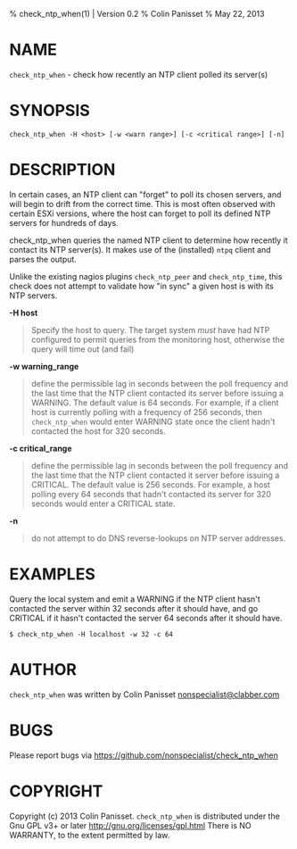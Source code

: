 % check\_ntp\_when(1) | Version 0.2
% Colin Panisset
% May 22, 2013

# NAME

`check_ntp_when` - check how recently an NTP client polled its server(s)

# SYNOPSIS

`check_ntp_when -H <host> [-w <warn range>] [-c <critical range>] [-n]`

# DESCRIPTION

In certain cases, an NTP client can "forget" to poll its chosen servers,
and will begin to drift from the correct time. This is most often
observed with certain ESXi versions, where the host can forget to poll
its defined NTP servers for hundreds of days.

check\_ntp\_when queries the named NTP client to determine how recently
it contact its NTP server(s). It makes use of the (installed) `ntpq`
client and parses the output.

Unlike the existing nagios plugins `check_ntp_peer` and `check_ntp_time`,
this check does not attempt to validate how "in sync" a given host is
with its NTP servers.

**-H host**

> Specify the host to query. The target system _must_ have
> had NTP configured to permit queries from the monitoring host, otherwise
> the query will time out (and fail)

**-w warning_range** 

> define the permissible lag in seconds between the
> poll frequency and the last time that the NTP client contacted its server
> before issuing a WARNING.  The default value is 64 seconds. For
> example, if a client host is currently polling with a frequency of 256
> seconds, then `check_ntp_when` would enter WARNING state once the
> client hadn't contacted the host for 320 seconds.

**-c critical_range** 

> define the permissible lag in seconds between the
> poll frequency and the last time that the NTP client contacted it
> server before issuing a CRITICAL. The default value is 256 seconds. For
> example, a host polling every 64 seconds that hadn't contacted its
> server for 320 seconds would enter a CRITICAL state.

**-n** 

> do not attempt to do DNS reverse-lookups on NTP server
> addresses.

# EXAMPLES

Query the local system and emit a WARNING if the NTP client hasn't
contacted the server within 32 seconds after it should have, and go
CRITICAL if it hasn't contacted the server 64 seconds after it should
have.

    $ check_ntp_when -H localhost -w 32 -c 64

# AUTHOR

`check_ntp_when` was written by Colin Panisset <nonspecialist@clabber.com>

# BUGS

Please report bugs via https://github.com/nonspecialist/check_ntp_when

# COPYRIGHT

Copyright (c) 2013 Colin Panisset. `check_ntp_when` is distributed 
under the Gnu GPL v3+ or later http://gnu.org/licenses/gpl.html
There is NO WARRANTY, to the extent permitted by law.
